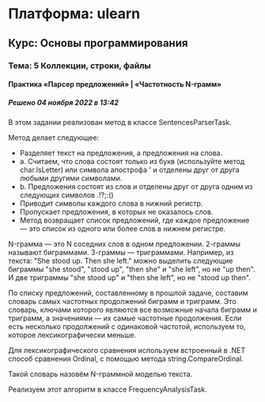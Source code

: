 # Платформа: ulearn
## Курс: Основы программирования
### Тема: 5 Коллекции, строки, файлы
#### Практика «Парсер предложений» | «Частотность N-грамм»
##### Решено 04 ноября 2022 в 13:42

В этом задании реализован метод в классе SentencesParserTask. 

Метод делает следующее:
- Разделяет текст на предложения, а предложения на слова.
- a. Считаем, что слова состоят только из букв (используйте метод char.IsLetter) или символа апострофа ' и отделены друг от друга любыми другими символами.
- b. Предложения состоят из слов и отделены друг от друга одним из следующих символов .!?;:()
- Приводит символы каждого слова в нижний регистр.
- Пропускает предложения, в которых не оказалось слов.
- Метод возвращает список предложений, где каждое предложение — это список из одного или более слов в нижнем регистре.

N-грамма — это N соседних слов в одном предложении. 2-граммы называют биграммами. 3-граммы — триграммами.
Например, из текста: "She stood up. Then she left." можно выделить следующие биграммы "she stood", "stood up", "then she" и "she left", но не "up then". И две триграммы "she stood up" и "then she left", но не "stood up then".

По списку предложений, составленному в прошлой задаче, составим словарь самых частотных продолжений биграмм и триграмм. Это словарь, ключами которого являются все возможные начала биграмм и триграмм, а значениями — их самые частотные продолжения. Если есть несколько продолжений с одинаковой частотой, используем то, которое лексикографически меньше.

Для лексикографического сравнения используем встроенный в .NET способ сравнения Ordinal, с помощью метода string.CompareOrdinal.

Такой словарь назовём N-граммной моделью текста.

Реализуем этот алгоритм в классе FrequencyAnalysisTask.
